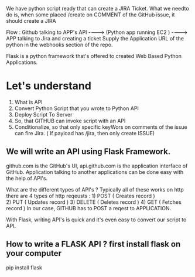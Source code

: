 We have python script ready that can create a JIRA Ticket.
What we needto do is, when some placed /create on COMMENT of the GitHub issue, it should create a JIRA

Flow :  Github talking to APP's API ---->  (Python app running EC2 )  ----> APP talking to Jira and creating a ticket
Supply the Application URL of the python in the webhooks section of the repo.

Flask is a python framework that's offered to created Web Based Python Applications.

# Let's understand 
1) What is API 
2) Convert Python Script that you wrote to Python API
3) Deploy Script To Server
4) So, that GITHUB can invoke script with an API
5) Conditionalize, so that only specific keyWors on comments of the issue can fire Jira. ( If payload has /jira, then only create ISSUE)

## We will write an API using Flask Framework.

github.com is the GitHub's UI,
api.github.com is the application interface of GitHub.
Application talking to another applications can be done easy with the help of API's.


What are the different types of API's ? Typically all of these works on http 
there are 4 types of http reqeusts :
    1) POST         ( Creates record )    
    2) PUT          ( Updates record )
    3) DELETE       ( Deletes record )
    4) GET          ( Fetches record )
In our case, GITHUB has to POST a reqest to APPLICATION.
    
With Flask, writing API's is quick and it's even easy to convert our script to API.
## How to write a FLASK API ? first install flask on your computer
pip install flask




